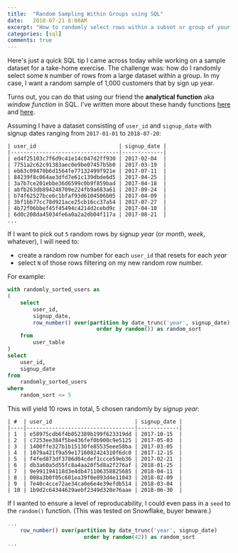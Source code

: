 ```yaml
---
title:  "Random Sampling Within Groups using SQL"
date:   2018-07-21 8:00AM
excerpt: "How to randomly select rows within a subset or group of your data using SQL"
categories: [sql]
comments: true
---
```

Here's just a quick SQL tip I came across today while working on a sample dataset for a take-home exercise. The challenge was: how do I randomly select some `N` number of rows from a large dataset within a group. In my case, I want a random sample of 1,000 customers that by sign up year.

Turns out, you can do that using our friend the **analytical function** aka _window function_ in SQL. I've written more about these handy functions [here](/sql/2018/07/01/sql-functions-for-data-analyst-interviews.html) and [here](/sql/2018/06/22/data-warehouse-query-strategies.html).

Assuming I have a dataset consisting of `user_id` and `signup_date` with signup dates ranging from `2017-01-01` to `2018-07-20`:

```
| user_id                          | signup_date |
|----------------------------------|-------------|
| ed4f25103c7f6d9c41e14c047d2ff930 | 2017-02-04  |
| 7751a2c62c91383aec0e9be07457b5b0 | 2017-03-19  |
| eb63c09470b6d1564fe77132499f921e | 2017-07-11  |
| 84239f8c064ae3dfd7e61c139dbde6d5 | 2017-04-25  |
| 3a7b7ce201ebbe36d6599c0b9f859bad | 2017-04-18  |
| abfb263db894248709e224fb9a683a61 | 2017-09-24  |
| b74f62527bce6c1bfaf93d6104506b05 | 2017-04-09  |
| 3bf1bb77cc78d921ace25cb16cc37a54 | 2017-07-27  |
| 4b72f06bbef45f45494c4214d2cebd9c | 2017-04-10  |
| 6d0c208da45034fe6a0a2a2db04f117a | 2017-08-21  |
...
```

If I want to pick out `5` random rows by signup _year_ (or _month_, _week_, whatever), I will need to:
- create a random row number for each `user_id` that resets for each _year_
- select `N` of those rows filtering on my new random row number.

For example:
```sql
with randomly_sorted_users as
(
    select
        user_id,
        signup_date,
        row_number() over(partition by date_trunc('year', signup_date)
                            order by random()) as random_sort
    from
        user_table
)
select
    user_id,
    signup_date
from
    randomly_sorted_users
where
    random_sort <= 5
```
This will yield 10 rows in total, 5 chosen randomly by _signup year_:
```
| #  | user_id                          | signup_date |
|----|----------------------------------|-------------|
| 1  | e58975cdb6f4b052389b199f623319dd | 2017-10-15  |
| 2  | c7253ee384f5be436fef0b900c9e5125 | 2017-05-03  |
| 3  | 1400ffe327b1b15130fe85535eee58ba | 2017-03-05  |
| 4  | 1079a421f9a59e1716082424310f6dc0 | 2017-12-15  |
| 5  | f4fed873df3786d04cdef1ccce59eb36 | 2017-02-21  |
| 6  | db3a60a5d55fc8a4aa20f5d8a2f276af | 2018-01-25  |
| 7  | 9e991194118d3e4db471106358825685 | 2018-04-11  |
| 8  | 008a3b0f05c601ea39f0e893d4e11043 | 2018-02-09  |
| 9  | 7e40c4cce72ae34ca0e6e4e39efdb514 | 2018-03-04  |
| 10 | 1b9d2c64344629aebf2349d328e76aae | 2018-06-30  |
```

If I wanted to ensure a level of reproducability, I could even pass in a `seed` to the `random()` function.
(This was tested on Snowflake, buyer beware.)

```sql
...
    row_number() over(partition by date_trunc('year', signup_date)
                        order by random(42)) as random_sort
...                
```                    
